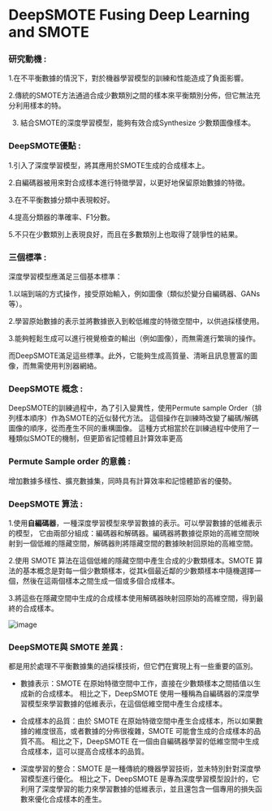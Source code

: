 # DeepSMOTE Fusing Deep Learning and SMOTE
### 研究動機 : 
1.在不平衡數據的情況下，對於機器學習模型的訓練和性能造成了負面影響。

2.傳統的SMOTE方法通過合成少數類別之間的樣本來平衡類別分佈，但它無法充分利用樣本的特。

3. 結合SMOTE的深度學習模型，能夠有效合成Synthesize 少數類圖像樣本。

### DeepSMOTE優點 :
1.引入了深度學習模型，將其應用於SMOTE生成的合成樣本上。

2.自編碼器被用來對合成樣本進行特徵學習，以更好地保留原始數據的特徵。

3.在不平衡數據分類中表現較好。

4.提高分類器的準確率、F1分數。

5.不只在少數類別上表現良好，而且在多數類別上也取得了競爭性的結果。

### 三個標準 :
深度學習模型應滿足三個基本標準：

1.以端到端的方式操作，接受原始輸入，例如圖像（類似於變分自編碼器、GANs等）。

2.學習原始數據的表示並將數據嵌入到較低維度的特徵空間中，以供過採樣使用。

3.能夠輕鬆生成可以進行視覺檢查的輸出（例如圖像），而無需進行繁瑣的操作。

而DeepSMOTE滿足這些標準。此外，它能夠生成高質量、清晰且訊息豐富的圖像，而無需使用判別器網絡。

### DeepSMOTE 概念 :
DeepSMOTE的訓練過程中，為了引入變異性，使用Permute sample Order（排列樣本順序）作為SMOTE的近似替代方法。
這個操作在訓練時改變了編碼/解碼圖像的順序，從而產生不同的重構圖像。
這種方式相當於在訓練過程中使用了一種類似SMOTE的機制，但更節省記憶體且計算效率更高

### Permute Sample order 的意義 :
增加數據多樣性、擴充數據集，同時具有計算效率和記憶體節省的優勢。

### DeepSMOTE 算法 :
1.使用**自編碼器**，一種深度學習模型來學習數據的表示。可以學習數據的低維表示的模型，
它由兩部分組成：編碼器和解碼器。編碼器將數據從原始的高維空間映射到一個低維的隱藏空間，解碼器則將隱藏空間的數據映射回原始的高維空間。

2.使用 SMOTE 算法在這個低維的隱藏空間中產生合成的少數類樣本。SMOTE 算法的基本概念是對每一個少數類樣本，從其k個最近鄰的少數類樣本中隨機選擇一個，然後在這兩個樣本之間生成一個或多個合成樣本。

3.將這些在隱藏空間中生成的合成樣本使用解碼器映射回原始的高維空間，得到最終的合成樣本。

![image](https://github.com/Anderson991288/SMOTE-studynote/assets/68816726/04afd695-63b1-4ce3-9f9c-5aa4bf7f394b)

### DeepSMOTE與 SMOTE 差異 :
都是用於處理不平衡數據集的過採樣技術，但它們在實現上有一些重要的區別。

* 數據表示：SMOTE 在原始特徵空間中工作，直接在少數類樣本之間插值以生成新的合成樣本。
相比之下，DeepSMOTE 使用一種稱為自編碼器的深度學習模型來學習數據的低維表示，在這個低維空間中產生合成樣本。

* 合成樣本的品質：由於 SMOTE 在原始特徵空間中產生合成樣本，所以如果數據的維度很高，或者數據的分佈很複雜，SMOTE 可能會生成的合成樣本的品質不高。
相比之下，DeepSMOTE 在一個由自編碼器學習的低維空間中生成合成樣本，這可以提高合成樣本的品質。

* 深度學習的整合：SMOTE 是一種傳統的機器學習技術，並未特別針對深度學習模型進行優化。
相比之下，DeepSMOTE 是專為深度學習模型設計的，它利用了深度學習的能力來學習數據的低維表示，並且還包含一個專用的損失函數來優化合成樣本的產生。



